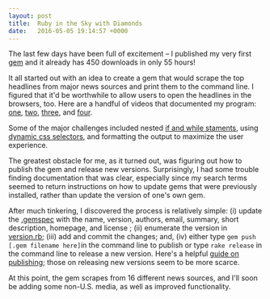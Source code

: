 ```yaml
---
layout: post
title:  Ruby in the Sky with Diamonds
date:   2016-05-05 19:14:57 +0000
---
```


The last few days have been full of excitement – I published my very first [gem](https://rubygems.org/gems/top-headlines) and it already has 450 downloads in only 55 hours!

It all started out with an idea to create a gem that would scrape the top headlines from major news sources and print them to the command line. I figured that it'd be worthwhile to allow users to open the headlines in the browsers, too. Here are a handful of videos that documented my program: [one](https://drive.google.com/open?id=0B-xsMiWmDyyzcGk3MmlTc0xQOXM), [two](https://drive.google.com/open?id=0B-xsMiWmDyyzNDFyS01icFMtams), [three](https://drive.google.com/open?id=0B-xsMiWmDyyzU0VGNGJ5QkpaOUU), and [four](https://drive.google.com/open?id=0B-xsMiWmDyyzbEdzX0ZlOVcwM2M).

Some of the major challenges included nested [if and while staments](https://github.com/zachnewburgh/top-headlines-cli-gem/blob/master/lib/top-headlines/cli.rb), using [dynamic css selectors](https://github.com/zachnewburgh/top-headlines-cli-gem/blob/master/lib/top-headlines/source.rb), and formatting the output to maximize the user experience. 

The greatest obstacle for me, as it turned out, was figuring out how to publish the gem and release new versions. Surprisingly, I had some trouble finding documentation that was clear, especially since my search terms seemed to return instructions on how to update gems that were previously installed, rather than update the version of one's own gem.

After much tinkering, I discovered the process is relatively simple: (i) update the [.gemspec](https://github.com/zachnewburgh/top-headlines-cli-gem/blob/master/top-headlines.gemspec) with the name, version, authors, email, summary, short description, homepage, and license ; (ii) enumerate the version in [version.rb](https://github.com/zachnewburgh/top-headlines-cli-gem/blob/master/lib/top-headlines/version.rb); (iii) add and commit the changes; and, (iv) either type `gem push [.gem filename here]`in the command line to publish or type `rake release` in the command line to release a new version. Here's a helpful [guide on publishing](http://guides.rubygems.org/publishing/); those on releasing new versions seem to be more scarce.

At this point, the gem scrapes from 16 different news sources, and I'll soon be adding some non-U.S. media, as well as improved functionality.


